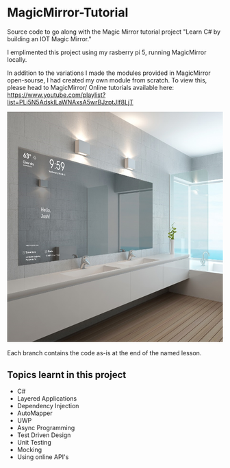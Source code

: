 # MagicMirror-Tutorial
Source code to go along with the Magic Mirror tutorial project "Learn C# by building an IOT Magic Mirror." 

I emplimented this project using my rasberry pi 5, running MagicMirror locally. 

In addition to the variations I made the modules provided in MagicMirror open-sourse, I had created my own module from scratch.
To view this, please head to MagicMirror/
Online tutorials available here: https://www.youtube.com/playlist?list=PLi5N5AdsklLaWNAxsA5wrBJzptJlf8LjT

![alt text](https://github.com/MichWouters/MagicMirror-Tutorial/blob/master/magicmirror_mockup.jpg)

Each branch contains the code as-is at the end of the named lesson. 

Topics learnt in this project
---------------------------------------------------------
- C#
- Layered Applications
- Dependency Injection
- AutoMapper
- UWP
- Async Programming
- Test Driven Design
- Unit Testing
- Mocking
- Using online API's
